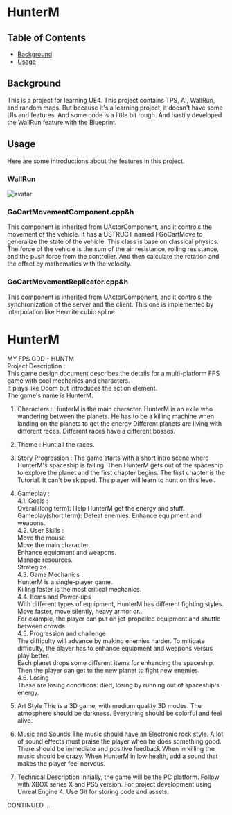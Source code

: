 # HunterM

## Table of Contents

- [Background](#background)
- [Usage](#usage)

## Background

This is a project for learning UE4. This project contains TPS, AI, WallRun, and random maps. But because it's a learning project, it doesn't have some UIs and features. And some code is a little bit rough. And hastily developed the WallRun feature with the Blueprint.

## Usage

Here are some introductions about the features in this project.

### WallRun
![avatar](https://github.com/WindBT47/MarkdownPhotos/blob/master/Pic_HunterM/wallRun1_s.gif)

### GoCartMovementComponent.cpp&h

This component is inherited from UActorComponent, and it controls the movement of the vehicle. It has a USTRUCT named FGoCartMove to generalize the state of the vehicle. This class is base on classical physics. The force of the vehicle is the sum of the air resistance, rolling resistance, and the push force from the controller. And then calculate the rotation and the offset by mathematics with the velocity.

### GoCartMovementReplicator.cpp&h

This component is inherited from UActorComponent, and it controls the synchronization of the server and the client. This one is implemented by interpolation like Hermite cubic spline.
# HunterM

MY FPS GDD - HUNTM  
Project Description :  
  This game design document describes the details for a multi-platform FPS game with cool mechanics and characters.  
  It plays like Doom but introduces the action element.  
  The game's name is HunterM.  

1. Characters :
   HunterM is the main character. HunterM is an exile who wandering between the planets. He has to be a killing machine when landing on the planets to get the energy
   Different planets are living with different races. Different races have a different bosses.

2. Theme :
   Hunt all the races.

3. Story Progression :
   The game starts with a short intro scene where HunterM's spaceship is falling. Then HunterM gets out of the spaceship to explore the planet and the first chapter begins.
   The first chapter is the Tutorial. It can't be skipped. The player will learn to hunt on this level.

4. Gameplay :  
   4.1. Goals :  
   Overall(long term): Help HunterM get the energy and stuff.  
   Gameplay(short term): Defeat enemies. Enhance equipment and weapons.  
   4.2. User Skills :  
   Move the mouse.  
   Move the main character.  
   Enhance equipment and weapons.  
   Manage resources.  
   Strategize.  
   4.3. Game Mechanics :  
   HunterM is a single-player game.  
   Killing faster is the most critical mechanics.  
   4.4. Items and Power-ups  
   With different types of equipment, HunterM has different fighting styles. Move faster, move silently, heavy armor or...  
   For example, the player can put on jet-propelled equipment and shuttle between crowds.  
   4.5. Progression and challenge  
   The difficulty will advance by making enemies harder. To mitigate difficulty, the player has to enhance equipment and weapons versus play better.  
   Each planet drops some different items for enhancing the spaceship. Then the player can get to the new planet to fight new enemies.  
   4.6. Losing  
   These are losing conditions: died, losing by running out of spaceship's energy.  

5. Art Style
   This is a 3D game, with medium quality 3D modes. The atmosphere should be darkness. Everything should be colorful and feel alive.

6. Music and Sounds
   The music should have an Electronic rock style. A lot of sound effects must praise the player when he does something good. There should be immediate and positive feedback
   When in killing the music should be crazy. When HunterM in low health, add a sound that makes the player feel nervous.

7. Technical Description
   Initially, the game will be the PC platform. Follow with XBOX series X and PS5 version.
   For project development using Unreal Engine 4. Use Git for storing code and assets.

CONTINUED......
